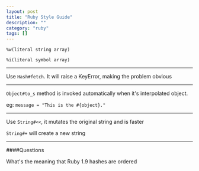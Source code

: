 ```yaml
---
layout: post
title: "Ruby Style Guide"
description: ""
category: "ruby"
tags: []
---
```


```
%w(literal string array)
```

```
%i(literal symbol array)
```

***

Use ```Hash#fetch```. It will raise a KeyError, making the problem obvious

***

```Object#to_s``` method is invoked automatically when it's interpolated object.

eg: ```message = "This is the #{object}."```

***

Use ```String#<<```, it mutates the original string and is faster

```String#+``` will create a new string

***

####Questions

What's the meaning that Ruby 1.9 hashes are ordered
